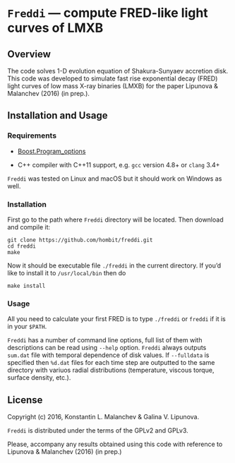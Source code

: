 `Freddi` — compute FRED-like light curves of LMXB
=================================================

Overview
--------

The code solves 1-D evolution equation of Shakura-Sunyaev accretion disk. This
code was developed to simulate fast rise exponential decay (FRED) light curves
of low mass X-ray binaries (LMXB) for the paper Lipunova & Malanchev (2016) (in
prep.).

Installation and Usage
----------------------

### Requirements

-   [Boost.Program\_options](http://www.boost.org/doc/libs/release/doc/html/program_options.html)

-   C++ compiler with C++11 support, e.g. `gcc` version 4.8+ or `clang` 3.4+

`Freddi` was tested on Linux and macOS but it should work on Windows as well.

### Installation

First go to the path where `Freddi` directory will be located. Then download and
compile it:

```shell
git clone https://github.com/hombit/freddi.git
cd freddi
make
```

Now it should be executable file `./freddi` in the current directory. If you’d
like to install it to `/usr/local/bin` then do

```shell
make install
```


### Usage

All you need to calculate your first FRED is to type `./freddi` or `freddi` if
it is in your `$PATH`.

`Freddi` has a number of command line options, full list of them with
descriptions can be read using `--help` option. `Freddi` always outputs
`sum.dat` file with temporal dependence of disk values. If `--fulldata` is
specified then `%d.dat` files for each time step are outputted to the same
directory with variuos radial distributions (temperature, viscous torque,
surface density, etc.).

License
-------

Copyright (c) 2016, Konstantin L. Malanchev & Galina V. Lipunova.

`Freddi` is distributed under the terms of the GPLv2 and GPLv3.

Please, accompany any results obtained using this code with reference to
Lipunova & Malanchev (2016) (in prep.)

